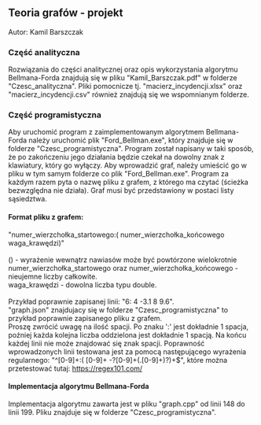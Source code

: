 ## Teoria grafów - projekt
Autor: Kamil Barszczak

### Część analityczna
Rozwiązania do części analitycznej oraz opis wykorzystania algorytmu Bellmana-Forda znajdują się w pliku "Kamil_Barszczak.pdf" w folderze "Czesc_analityczna". Pliki pomocnicze tj. "macierz_incydencji.xlsx" oraz "macierz_incydencji.csv" również znajdują się we wspomnianym folderze. 

### Część programistyczna
Aby uruchomić program z zaimplementowanym algorytmem Bellmana-Forda należy uruchomić plik "Ford_Bellman.exe", który znajduje się w folderze "Czesc_programistyczna". Program został napisany w taki sposób, że po zakończeniu jego działania będzie czekał na dowolny znak z klawiatury, który go wyłączy. Aby wprowadzić graf, należy umieścić go w pliku w tym samym folderze co plik "Ford_Bellman.exe". Program za każdym razem pyta o nazwę pliku z grafem, z którego ma czytać (ścieżka bezwzględna nie działa). Graf musi być przedstawiony w postaci listy sąsiedztwa.<br>
#### Format pliku z grafem:<br>
"numer_wierzchołka_startowego:( numer_wierzchołka_końcowego waga_krawędzi)"<br><br>
() - wyrażenie wewnątrz nawiasów może być powtórzone wielokrotnie<br>
numer_wierzchołka_startowego oraz numer_wierzchołka_końcowego - nieujemne liczby całkowite.<br>
waga_krawędzi - dowolna liczba typu double.<br><br>
Przykład poprawnie zapisanej linii: "6: 4 -3.1 8 9.6".<br>"graph.json" znajdujacy się w folderze "Czesc_programistyczna" to przykład poprawnie zapisanego pliku z grafem.<br> Proszę zwrócić uwagę na ilość spacji. Po znaku ':' jest dokładnie 1 spacja, poźniej każda kolejna liczba oddzielona jest dokładnie 1 spacją. Na końcu każdej linii nie może znajdować się znak spacji. Poprawność wprowadzonych linii testowana jest za pomocą następującego wyrażenia regularnego: "^[0-9]+:( [0-9]+ -?[0-9]+(\.[0-9]+)?)+$", które można przetestować tutaj: https://regex101.com/<br>
#### Implementacja algorytmu Bellmana-Forda
Implementacja algorytmu zawarta jest w pliku "graph.cpp" od linii 148 do linii 199. Pliku znajduje się w folderze "Czesc_programistyczna".
